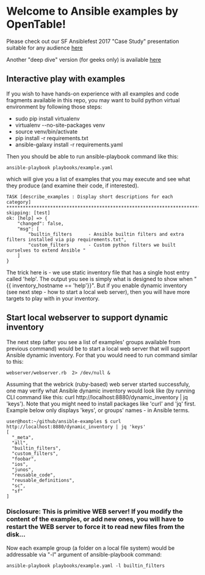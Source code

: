 # Welcome to Ansible examples by OpenTable!

Please check out our SF Ansiblefest 2017 "Case Study" presentation suitable for any audience [here](Ansiblefest2017/OT_case_study.pdf)

Another "deep dive" version (for geeks only) is available [here](Ansiblefest2017/OT_deep_dive.pdf)

## Interactive play with examples
If you wish to have hands-on experience with all examples and code fragments available in this repo, you may want to build python virtual environment by following those steps:
- sudo pip install virtualenv
- virtualenv --no-site-packages venv
- source venv/bin/activate
- pip install -r requirements.txt
- ansible-galaxy install -r requirements.yaml

Then you should be able to run ansible-playbook command like this:
```
ansible-playbook playbooks/example.yaml
```
which will give you a list of examples that you may execute and see what they produce (and examine their code, if interested).
```
TASK [describe_examples : Display short descriptions for each category] ***********************************************************************************************
skipping: [test]
ok: [help] => {
    "changed": false, 
    "msg": [
        "builtin_filters      - Ansible builtin filters and extra filters installed via pip requirements.txt", 
        "custom_filters       - Custom python filters we built ourselves to extend Ansible "
    ]
}
```
The trick here is - we use static inventory file that has a single host entry called 'help'. The output you see is simply what is designed to show when "{{ inventory_hostname == 'help'}}". But if you enable dynamic inventory (see next step - how to start a local web server), then you will have more targets to play with in your inventory.

## Start local webserver to support dynamic inventory
The next step (after you see a list of examples' groups available from previous command)
would be to start a local web server that will support Ansible dynamic
inventory. For that you would need to run command similar to this:
```
webserver/webserver.rb  2> /dev/null &
```
Assuming that the webrick (ruby-based) web server started successfuly, one may verify what Ansible dynamic inventory would look like (by running CLI command like this: curl http://localhost:8880/dynamic_inventory | jq 'keys'). Note that you might need to install packages like 'curl' and 'jq' first. Example below only displays 'keys', or groups' names - in Ansible terms.
```
user@host:~/github/ansible-examples $ curl http://localhost:8880/dynamic_inventory | jq 'keys'
[
  "_meta",
  "all",
  "builtin_filters",
  "custom_filters",
  "foobar",
  "ios",
  "junos",
  "reusable_code",
  "reusable_definitions",
  "sc",
  "sf"
]
```

### Disclosure: This is primitive WEB server! If you modify the content of the examples, or add new ones, you will have to restart the WEB server to force it to read new files from the disk...

Now each example group (a folder on a local file system) would be
addressable via "-l" argument of ansible-playbook command:
```
ansible-playbook playbooks/example.yaml -l builtin_filters
```
